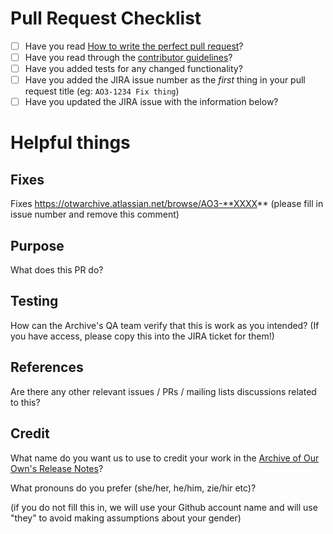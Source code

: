# Pull Request Checklist

* [ ] Have you read [How to write the perfect pull request](https://github.com/blog/1943-how-to-write-the-perfect-pull-request)?
* [ ] Have you read through the [contributor guidelines](https://github.com/otwcode/otwarchive/blob/master/CONTRIBUTING.md)?
* [ ] Have you added tests for any changed functionality?
* [ ] Have you added the JIRA issue number as the *first* thing in your pull request title (eg: `AO3-1234 Fix thing`)
* [ ] Have you updated the JIRA issue with the information below?

# Helpful things

## Fixes

Fixes https://otwarchive.atlassian.net/browse/AO3-**XXXX** (please fill in issue number and remove this comment)

## Purpose

What does this PR do?

## Testing

How can the Archive's QA team verify that this is work as you intended? (If you have access, please copy this into the JIRA ticket for them!)

## References

Are there any other relevant issues / PRs / mailing lists discussions related to this?

## Credit

What name do you want us to use to credit your work in the [Archive of Our Own's Release Notes](http://archiveofourown.org/admin_posts?tag=1)?

What pronouns do you prefer (she/her, he/him, zie/hir etc)?

(if you do not fill this in, we will use your Github account name and will use "they" to avoid making assumptions about your gender)
